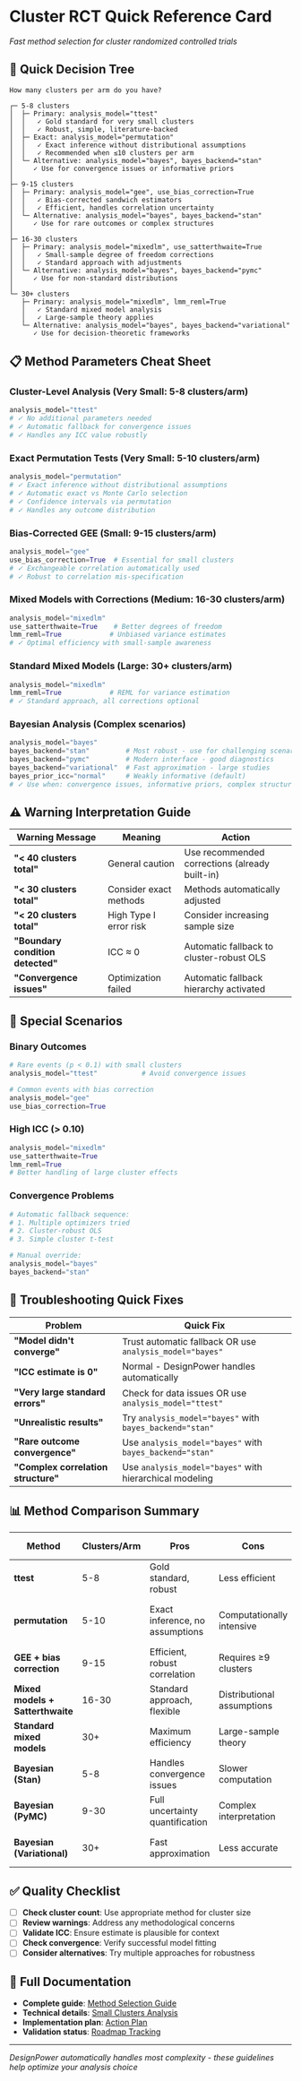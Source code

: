 # Cluster RCT Quick Reference Card

*Fast method selection for cluster randomized controlled trials*

## 🚀 Quick Decision Tree

```
How many clusters per arm do you have?

┌─ 5-8 clusters
│  ├─ Primary: analysis_model="ttest"
│  │   ✓ Gold standard for very small clusters
│  │   ✓ Robust, simple, literature-backed
│  ├─ Exact: analysis_model="permutation"
│  │   ✓ Exact inference without distributional assumptions
│  │   ✓ Recommended when ≤10 clusters per arm
│  └─ Alternative: analysis_model="bayes", bayes_backend="stan"
│     ✓ Use for convergence issues or informative priors
│
├─ 9-15 clusters  
│  ├─ Primary: analysis_model="gee", use_bias_correction=True
│  │   ✓ Bias-corrected sandwich estimators
│  │   ✓ Efficient, handles correlation uncertainty
│  └─ Alternative: analysis_model="bayes", bayes_backend="stan"
│     ✓ Use for rare outcomes or complex structures
│
├─ 16-30 clusters
│  ├─ Primary: analysis_model="mixedlm", use_satterthwaite=True
│  │   ✓ Small-sample degree of freedom corrections
│  │   ✓ Standard approach with adjustments
│  └─ Alternative: analysis_model="bayes", bayes_backend="pymc"
│     ✓ Use for non-standard distributions
│
└─ 30+ clusters
   ├─ Primary: analysis_model="mixedlm", lmm_reml=True
   │   ✓ Standard mixed model analysis
   │   ✓ Large-sample theory applies
   └─ Alternative: analysis_model="bayes", bayes_backend="variational"
      ✓ Use for decision-theoretic frameworks
```

## 📋 Method Parameters Cheat Sheet

### Cluster-Level Analysis (Very Small: 5-8 clusters/arm)
```python
analysis_model="ttest"
# ✓ No additional parameters needed
# ✓ Automatic fallback for convergence issues
# ✓ Handles any ICC value robustly
```

### Exact Permutation Tests (Very Small: 5-10 clusters/arm)
```python
analysis_model="permutation"
# ✓ Exact inference without distributional assumptions
# ✓ Automatic exact vs Monte Carlo selection
# ✓ Confidence intervals via permutation
# ✓ Handles any outcome distribution
```

### Bias-Corrected GEE (Small: 9-15 clusters/arm)
```python
analysis_model="gee"
use_bias_correction=True  # Essential for small clusters
# ✓ Exchangeable correlation automatically used
# ✓ Robust to correlation mis-specification
```

### Mixed Models with Corrections (Medium: 16-30 clusters/arm)
```python
analysis_model="mixedlm"
use_satterthwaite=True    # Better degrees of freedom
lmm_reml=True            # Unbiased variance estimates
# ✓ Optimal efficiency with small-sample awareness
```

### Standard Mixed Models (Large: 30+ clusters/arm)
```python
analysis_model="mixedlm"
lmm_reml=True            # REML for variance estimation
# ✓ Standard approach, all corrections optional
```

### Bayesian Analysis (Complex scenarios)
```python
analysis_model="bayes"
bayes_backend="stan"         # Most robust - use for challenging scenarios
bayes_backend="pymc"         # Modern interface - good diagnostics  
bayes_backend="variational"  # Fast approximation - large studies
bayes_prior_icc="normal"     # Weakly informative (default)
# ✓ Use when: convergence issues, informative priors, complex structures
```

## ⚠️ Warning Interpretation Guide

| Warning Message | Meaning | Action |
|----------------|---------|--------|
| **"< 40 clusters total"** | General caution | Use recommended corrections (already built-in) |
| **"< 30 clusters total"** | Consider exact methods | Methods automatically adjusted |
| **"< 20 clusters total"** | High Type I error risk | Consider increasing sample size |
| **"Boundary condition detected"** | ICC ≈ 0 | Automatic fallback to cluster-robust OLS |
| **"Convergence issues"** | Optimization failed | Automatic fallback hierarchy activated |

## 🎯 Special Scenarios

### Binary Outcomes
```python
# Rare events (p < 0.1) with small clusters
analysis_model="ttest"           # Avoid convergence issues

# Common events with bias correction  
analysis_model="gee"
use_bias_correction=True
```

### High ICC (> 0.10)
```python
analysis_model="mixedlm"
use_satterthwaite=True
lmm_reml=True
# Better handling of large cluster effects
```

### Convergence Problems
```python
# Automatic fallback sequence:
# 1. Multiple optimizers tried
# 2. Cluster-robust OLS
# 3. Simple cluster t-test

# Manual override:
analysis_model="bayes"
bayes_backend="stan"
```

## 🔧 Troubleshooting Quick Fixes

| Problem | Quick Fix |
|---------|-----------|
| **"Model didn't converge"** | Trust automatic fallback OR use `analysis_model="bayes"` |
| **"ICC estimate is 0"** | Normal - DesignPower handles automatically |
| **"Very large standard errors"** | Check for data issues OR use `analysis_model="ttest"` |
| **"Unrealistic results"** | Try `analysis_model="bayes"` with `bayes_backend="stan"` |
| **"Rare outcome convergence"** | Use `analysis_model="bayes"` with `bayes_backend="stan"` |
| **"Complex correlation structure"** | Use `analysis_model="bayes"` with hierarchical modeling |

## 📊 Method Comparison Summary

| Method | Clusters/Arm | Pros | Cons | When to Use |
|--------|--------------|------|------|-------------|
| **ttest** | 5-8 | Gold standard, robust | Less efficient | Very small clusters |
| **permutation** | 5-10 | Exact inference, no assumptions | Computationally intensive | Very small clusters, non-normal data |
| **GEE + bias correction** | 9-15 | Efficient, robust correlation | Requires ≥9 clusters | Small clusters |
| **Mixed models + Satterthwaite** | 16-30 | Standard approach, flexible | Distributional assumptions | Medium clusters |
| **Standard mixed models** | 30+ | Maximum efficiency | Large-sample theory | Large clusters |
| **Bayesian (Stan)** | 5-8 | Handles convergence issues | Slower computation | Challenging small clusters |
| **Bayesian (PyMC)** | 9-30 | Full uncertainty quantification | Complex interpretation | Non-standard scenarios |
| **Bayesian (Variational)** | 30+ | Fast approximation | Less accurate | Decision theory contexts |

## ✅ Quality Checklist

- [ ] **Check cluster count**: Use appropriate method for cluster size
- [ ] **Review warnings**: Address any methodological concerns  
- [ ] **Validate ICC**: Ensure estimate is plausible for context
- [ ] **Check convergence**: Verify successful model fitting
- [ ] **Consider alternatives**: Try multiple approaches for robustness

## 🔗 Full Documentation

- **Complete guide**: [Method Selection Guide](CLUSTER_RCT_METHOD_SELECTION_GUIDE.md)
- **Technical details**: [Small Clusters Analysis](CLUSTER_RCT_SMALL_CLUSTERS_ANALYSIS.md)
- **Implementation plan**: [Action Plan](CLUSTER_RCT_ACTION_PLAN.md)
- **Validation status**: [Roadmap Tracking](../VALIDATION_ROADMAP_TRACKING.md)

---

*DesignPower automatically handles most complexity - these guidelines help optimize your analysis choice*